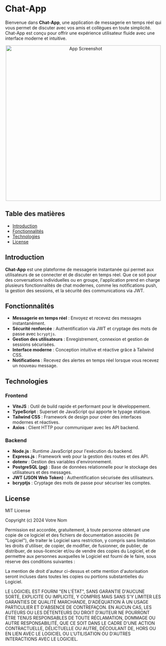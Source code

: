 # Chat-App

Bienvenue dans **Chat-App**, une application de messagerie en temps réel qui vous permet de discuter avec vos amis et collègues en toute simplicité. Chat-App est conçu pour offrir une expérience utilisateur fluide avec une interface moderne et intuitive.

<div align="center">
  <img src="./assets/chat-app.webp" alt="App Screenshot" width="500"/>
</div>

## Table des matières

- [Introduction](#introduction)
- [Fonctionnalités](#fonctionnalités)
- [Technologies](#technologies)
- [License](#license)

## Introduction

**Chat-App** est une plateforme de messagerie instantanée qui permet aux utilisateurs de se connecter et de discuter en temps réel. Que ce soit pour des conversations individuelles ou en groupe, l'application prend en charge plusieurs fonctionnalités de chat modernes, comme les notifications push, la gestion des sessions, et la sécurité des communications via JWT.

## Fonctionnalités

- **Messagerie en temps réel** : Envoyez et recevez des messages instantanément.
- **Sécurité renforcée** : Authentification via JWT et cryptage des mots de passe avec `bcryptjs`.
- **Gestion des utilisateurs** : Enregistrement, connexion et gestion de sessions sécurisées.
- **Interface moderne** : Conception intuitive et réactive grâce à Tailwind CSS.
- **Notifications** : Recevez des alertes en temps réel lorsque vous recevez un nouveau message.

## Technologies

### Frontend

- **ViteJS** : Outil de build rapide et performant pour le développement.
- **TypeScript** : Superset de JavaScript qui apporte le typage statique.
- **Tailwind CSS** : Framework de design pour créer des interfaces modernes et réactives.
- **Axios** : Client HTTP pour communiquer avec les API backend.

### Backend

- **Node.js** : Runtime JavaScript pour l'exécution du backend.
- **Express.js** : Framework web pour la gestion des routes et des API.
- **dotenv** : Gestion des variables d'environnement.
- **PostgreSQL (pg)** : Base de données relationnelle pour le stockage des utilisateurs et des messages.
- **JWT (JSON Web Token)** : Authentification sécurisée des utilisateurs.
- **bcryptjs** : Cryptage des mots de passe pour sécuriser les comptes.

## License

MIT License

Copyright (c) 2024 Votre Nom

Permission est accordée, gratuitement, à toute personne obtenant une copie de ce logiciel et des fichiers de documentation associés (le "Logiciel"), de traiter le Logiciel sans restriction, y compris sans limitation les droits d'utiliser, de copier, de modifier, de fusionner, de publier, de distribuer, de sous-licencier et/ou de vendre des copies du Logiciel, et de permettre aux personnes auxquelles le Logiciel est fourni de le faire, sous réserve des conditions suivantes :

La mention de droit d'auteur ci-dessus et cette mention d'autorisation seront incluses dans toutes les copies ou portions substantielles du Logiciel.

LE LOGICIEL EST FOURNI "EN L'ÉTAT", SANS GARANTIE D'AUCUNE SORTE, EXPLICITE OU IMPLICITE, Y COMPRIS MAIS SANS S'Y LIMITER LES GARANTIES DE QUALITÉ MARCHANDE, D'ADÉQUATION À UN USAGE PARTICULIER ET D'ABSENCE DE CONTREFAÇON. EN AUCUN CAS, LES AUTEURS OU LES DÉTENTEURS DU DROIT D'AUTEUR NE POURRONT ÊTRE TENUS RESPONSABLES DE TOUTE RÉCLAMATION, DOMMAGE OU AUTRE RESPONSABILITÉ, QUE CE SOIT DANS LE CADRE D'UNE ACTION CONTRACTUELLE, DÉLICTUELLE OU AUTRE, DÉCOULANT DE, HORS OU EN LIEN AVEC LE LOGICIEL OU L'UTILISATION OU D'AUTRES INTERACTIONS AVEC LE LOGICIEL.
